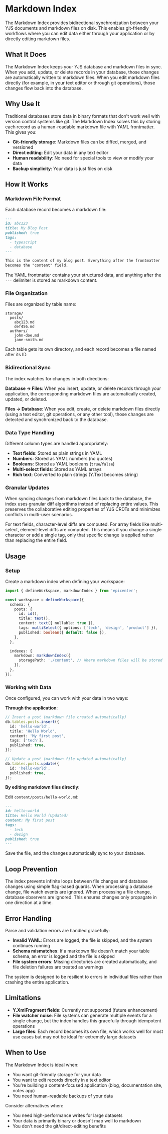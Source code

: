 # Markdown Index

The Markdown Index provides bidirectional synchronization between your YJS documents and markdown files on disk. This enables git-friendly workflows where you can edit data either through your application or by directly editing markdown files.

## What It Does

The Markdown Index keeps your YJS database and markdown files in sync. When you add, update, or delete records in your database, those changes are automatically written to markdown files. When you edit markdown files directly (for example, in your text editor or through git operations), those changes flow back into the database.

## Why Use It

Traditional databases store data in binary formats that don't work well with version control systems like git. The Markdown Index solves this by storing each record as a human-readable markdown file with YAML frontmatter. This gives you:

- **Git-friendly storage**: Markdown files can be diffed, merged, and versioned
- **Direct editing**: Edit your data in any text editor
- **Human readability**: No need for special tools to view or modify your data
- **Backup simplicity**: Your data is just files on disk

## How It Works

### Markdown File Format

Each database record becomes a markdown file:

```markdown
---
id: abc123
title: My Blog Post
published: true
tags:
  - typescript
  - database
---

This is the content of my blog post. Everything after the frontmatter
becomes the "content" field.
```

The YAML frontmatter contains your structured data, and anything after the `---` delimiter is stored as markdown content.

### File Organization

Files are organized by table name:

```
storage/
  posts/
    abc123.md
    def456.md
  authors/
    john-doe.md
    jane-smith.md
```

Each table gets its own directory, and each record becomes a file named after its ID.

### Bidirectional Sync

The index watches for changes in both directions:

**Database → Files**: When you insert, update, or delete records through your application, the corresponding markdown files are automatically created, updated, or deleted.

**Files → Database**: When you edit, create, or delete markdown files directly (using a text editor, git operations, or any other tool), those changes are detected and synchronized back to the database.

### Data Type Handling

Different column types are handled appropriately:

- **Text fields**: Stored as plain strings in YAML
- **Numbers**: Stored as YAML numbers (no quotes)
- **Booleans**: Stored as YAML booleans (`true`/`false`)
- **Multi-select fields**: Stored as YAML arrays
- **Rich text**: Converted to plain strings (Y.Text becomes string)

### Granular Updates

When syncing changes from markdown files back to the database, the index uses granular diff algorithms instead of replacing entire values. This preserves the collaborative editing properties of YJS CRDTs and minimizes conflicts in multi-user scenarios.

For text fields, character-level diffs are computed. For array fields like multi-select, element-level diffs are computed. This means if you change a single character or add a single tag, only that specific change is applied rather than replacing the entire field.

## Usage

### Setup

Create a markdown index when defining your workspace:

```typescript
import { defineWorkspace, markdownIndex } from 'epicenter';

const workspace = defineWorkspace({
  schema: {
    posts: {
      id: id(),
      title: text(),
      content: text({ nullable: true }),
      tags: multiSelect({ options: ['tech', 'design', 'product'] }),
      published: boolean({ default: false }),
    },
  },

  indexes: {
    markdown: markdownIndex({
      storagePath: './content', // Where markdown files will be stored
    }),
  },
});
```

### Working with Data

Once configured, you can work with your data in two ways:

**Through the application**:

```typescript
// Insert a post (markdown file created automatically)
db.tables.posts.insert({
  id: 'hello-world',
  title: 'Hello World',
  content: 'My first post',
  tags: ['tech'],
  published: true,
});

// Update a post (markdown file updated automatically)
db.tables.posts.update({
  id: 'hello-world',
  published: true,
});
```

**By editing markdown files directly**:

Edit `content/posts/hello-world.md`:

```markdown
---
id: hello-world
title: Hello World (Updated)
content: My first post
tags:
  - tech
  - design
published: true
---
```

Save the file, and the changes automatically sync to your database.

## Loop Prevention

The index prevents infinite loops between file changes and database changes using simple flag-based guards. When processing a database change, file watch events are ignored. When processing a file change, database observers are ignored. This ensures changes only propagate in one direction at a time.

## Error Handling

Parse and validation errors are handled gracefully:

- **Invalid YAML**: Errors are logged, the file is skipped, and the system continues running
- **Schema mismatches**: If a markdown file doesn't match your table schema, an error is logged and the file is skipped
- **File system errors**: Missing directories are created automatically, and file deletion failures are treated as warnings

The system is designed to be resilient to errors in individual files rather than crashing the entire application.

## Limitations

- **Y.XmlFragment fields**: Currently not supported (future enhancement)
- **File watcher noise**: File systems can generate multiple events for a single change, but the index handles this gracefully through idempotent operations
- **Large files**: Each record becomes its own file, which works well for most use cases but may not be ideal for extremely large datasets

## When to Use

The Markdown Index is ideal when:

- You want git-friendly storage for your data
- You want to edit records directly in a text editor
- You're building a content-focused application (blog, documentation site, notes app)
- You need human-readable backups of your data

Consider alternatives when:

- You need high-performance writes for large datasets
- Your data is primarily binary or doesn't map well to markdown
- You don't need the git/direct-editing benefits
